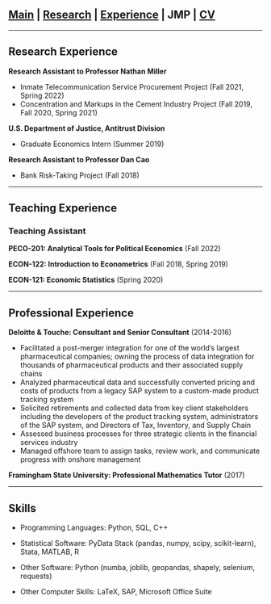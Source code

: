 ## [Main](https://gsileo.github.io/) | [Research](/research.html) | [Experience](/experience.html) | JMP | [CV](/cv/sileo_cv_latex.pdf)

* * *

## Research Experience
**Research Assistant to Professor Nathan Miller**
  - Inmate Telecommunication Service Procurement Project (Fall 2021, Spring 2022)
  - Concentration and Markups in the Cement Industry Project (Fall 2019, Fall 2020, Spring 2021)

**U.S. Department of Justice, Antitrust Division** 
  - Graduate Economics Intern (Summer 2019)
    
**Research Assistant to Professor Dan Cao**
  - Bank Risk-Taking Project (Fall 2018)

* * *

## Teaching Experience
### Teaching Assistant
**PECO-201: Analytical Tools for Political Economics** (Fall 2022)

**ECON-122: Introduction to Econometrics** (Fall 2018, Spring 2019)

**ECON-121: Economic Statistics** (Spring 2020)

* * *

## Professional Experience

**Deloitte & Touche: Consultant and Senior Consultant** (2014-2016)
-	Facilitated a post-merger integration for one of the world’s largest pharmaceutical companies; owning the process of data integration for thousands of pharmaceutical products and their associated supply chains 
-	Analyzed pharmaceutical data and successfully converted pricing and costs of products from a legacy SAP system to a custom-made product tracking system
-	Solicited retirements and collected data from key client stakeholders including the developers of the product tracking system, administrators of the SAP system, and Directors of Tax, Inventory, and Supply Chain
- Assessed business processes for three strategic clients in the financial services industry
-	Managed offshore team to assign tasks, review work, and communicate progress with onshore management

**Framingham State University: Professional Mathematics Tutor** (2017)

* * *

## Skills
- Programming Languages: Python, SQL, C++

- Statistical Software: PyData Stack (pandas, numpy, scipy, scikit-learn), Stata, MATLAB, R

- Other Software: Python (numba, joblib, geopandas, shapely, selenium, requests)

- Other Computer Skills: LaTeX, SAP, Microsoft Office Suite
